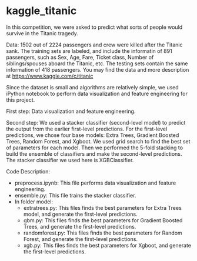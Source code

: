 # kaggle_titanic

In this competition, we were asked to predict what sorts of people would survive in the Titanic tragedy. 

Data: 1502 out of 2224 passengers and crew were killed after the Titanic sank. The training sets are labeled, and include the informatin of 891 passengers, such as Sex, Age, Fare, Ticket class, Number of siblings/spouses aboard the Titanic, etc. The testing sets contain the same information of 418 passengers. You may find the data and more description at https://www.kaggle.com/c/titanic

Since the dataset is small and algorithms are relatively simple, we used iPython notebook to perform data visualization and feature engineering for this project. 

First step: Data visualization and feature engineering. 

Second step:  We used a stacker classifier (second-level model) to predict the output from the earlier first-level predictions. For the first-level predictions, we chose four base models: Extra Trees, Gradient Boosted Trees, Random Forest, and Xgboot. We used grid search to find the best set of parameters for each model. Then we performed the 5-fold stacking to build the ensemble of classifiers and make the second-level predictions. The stacker classifier we used here is XGBClassifier.

Code Description:

- preprocess.ipynb: This file performs data visualization and feature engineering.
- ensemble.py: This file trains the stacker classifier.
- In folder model:
  - extratrees.py: This files finds the best parameters for Extra Trees model, and generate the first-level predictions.
  - gbm.py: This files finds the best parameters for Gradient Boosted Trees, and generate the first-level predictions.
  - randomforest.py: This files finds the best parameters for Random Forest, and generate the first-level predictions.
  - xgb.py: This files finds the best parameters for Xgboot, and generate the first-level predictions.
  






